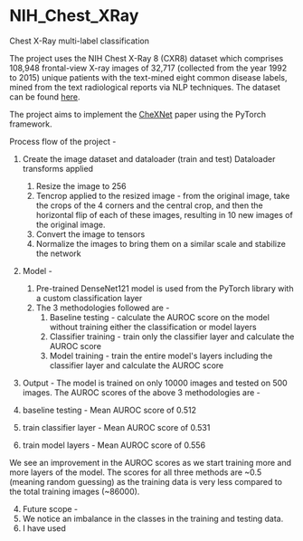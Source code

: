 # NIH_Chest_XRay
Chest X-Ray multi-label classification

The project uses the NIH Chest X-Ray 8 (CXR8) dataset which comprises 108,948 frontal-view X-ray images of 32,717 (collected from the year 1992 to 2015) unique patients with the text-mined eight common disease labels, mined from the text radiological reports via NLP techniques. The dataset can be found [here]([url](https://nihcc.app.box.com/v/ChestXray-NIHCC)).

The project aims to implement the [CheXNet]([url](https://arxiv.org/abs/1711.05225)) paper using the PyTorch framework.

Process flow of the project -
1. Create the image dataset and dataloader (train and test)
    Dataloader transforms applied
    1. Resize the image to 256
    2. Tencrop applied to the resized image - from the original image, take the crops of the 4 corners and the central crop, and then the            horizontal flip of each of these images, resulting in 10 new images of the original image.
    3. Convert the image to tensors
    4. Normalize the images to bring them on a similar scale and stabilize the network

2. Model -
   1. Pre-trained DenseNet121 model is used from the PyTorch library with a custom classification layer
   2. The 3 methodologies followed are -
      1. Baseline testing - calculate the AUROC score on the model without training either the classification or model layers
      2. Classifier training - train only the classifier layer and calculate the AUROC score
      3. Model training - train the entire model's layers including the classifier layer and calculate the AUROC score

3. Output -
The model is trained on only 10000 images and tested on 500 images.
The AUROC scores of the above 3 methodologies are -
  1. baseline testing - Mean AUROC score of 0.512
  2. train classifier layer - Mean AUROC score of 0.531
  3. train model layers - Mean AUROC score of 0.556

We see an improvement in the AUROC scores as we start training more and more layers of the model. The scores for all three methods are ~0.5 (meaning random guessing) as the training data is very less compared to the total training images (~86000).

4. Future scope -
  1. We notice an imbalance in the classes in the training and testing data.
  2. I have used 
